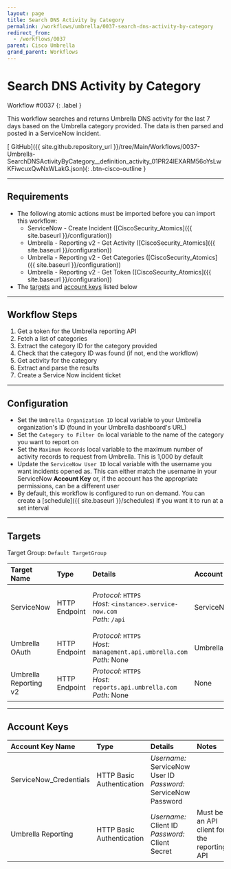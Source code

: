 ```yaml
---
layout: page
title: Search DNS Activity by Category
permalink: /workflows/umbrella/0037-search-dns-activity-by-category
redirect_from:
  - /workflows/0037
parent: Cisco Umbrella
grand_parent: Workflows
---
```


# Search DNS Activity by Category
<div markdown="1">
Workflow #0037
{: .label }
</div>

This workflow searches and returns Umbrella DNS activity for the last 7 days based on the Umbrella category provided. The data is then parsed and posted in a ServiceNow incident.

[<i class="fab fa-github"></i> GitHub]({{ site.github.repository_url }}/tree/Main/Workflows/0037-Umbrella-SearchDNSActivityByCategory__definition_activity_01PR24IEXARM56oYsLwKFiwcuxQwNxWLakG.json){: .btn-cisco-outline }

---

## Requirements
* The following atomic actions must be imported before you can import this workflow:
	* ServiceNow - Create Incident ([CiscoSecurity_Atomics]({{ site.baseurl }}/configuration))
	* Umbrella - Reporting v2 - Get Activity ([CiscoSecurity_Atomics]({{ site.baseurl }}/configuration))
	* Umbrella - Reporting v2 - Get Categories ([CiscoSecurity_Atomics]({{ site.baseurl }}/configuration))
	* Umbrella - Reporting v2 - Get Token ([CiscoSecurity_Atomics]({{ site.baseurl }}/configuration))
* The [targets](#targets) and [account keys](#account-keys) listed below

---

## Workflow Steps
1. Get a token for the Umbrella reporting API
1. Fetch a list of categories
1. Extract the category ID for the category provided
1. Check that the category ID was found (if not, end the workflow)
1. Get activity for the category
1. Extract and parse the results
1. Create a Service Now incident ticket

---

## Configuration
* Set the `Umbrella Organization ID` local variable to your Umbrella organization's ID (found in your Umbrella dashboard's URL)
* Set the `Category to Filter On` local variable to the name of the category you want to report on
* Set the `Maximum Records` local variable to the maximum number of activity records to request from Umbrella. This is 1,000 by default
* Update the `ServiceNow User ID` local variable with the username you want incidents opened as. This can either match the username in your ServiceNow **Account Key** or, if the account has the appropriate permissions, can be a different user
* By default, this workflow is configured to run on demand. You can create a [schedule]({{ site.baseurl }}/schedules) if you want it to run at a set interval

---

## Targets
Target Group: `Default TargetGroup`

| Target Name | Type | Details | Account Keys | Notes |
|:------------|:-----|:--------|:-------------|:------|
| ServiceNow | HTTP Endpoint | _Protocol:_ `HTTPS`<br />_Host:_ `<instance>.service-now.com`<br />_Path:_ `/api` | ServiceNow_Credentials | Be sure to use your instance URL |
| Umbrella OAuth | HTTP Endpoint | _Protocol:_ `HTTPS`<br />_Host:_ `management.api.umbrella.com`<br />_Path:_ None | Umbrella Reporting | |
| Umbrella Reporting v2 | HTTP Endpoint | _Protocol:_ `HTTPS`<br />_Host:_ `reports.api.umbrella.com`<br />_Path:_ None | None | |

---

## Account Keys

| Account Key Name | Type | Details | Notes |
|:-----------------|:-----|:--------|:------|
| ServiceNow_Credentials | HTTP Basic Authentication | _Username:_ ServiceNow User ID<br />_Password:_ ServiceNow Password | |
| Umbrella Reporting | HTTP Basic Authentication | _Username:_ Client ID<br />_Password:_ Client Secret | Must be an API client for the reporting API |
